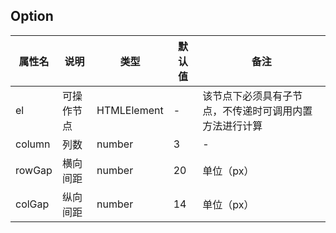 
## Option

| 属性名 | 说明 | 类型 | 默认值 | 备注 |
| --- | --- | --- | --- | --- |
| el | 可操作节点 | HTMLElement | - | 该节点下必须具有子节点，不传递时可调用内置方法进行计算 |
| column | 列数 | number | 3 | - |
| rowGap | 横向间距 | number | 20 | 单位（px） |
| colGap | 纵向间距 | number | 14 | 单位（px） |
